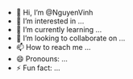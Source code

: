 - 👋 Hi, I’m @NguyenVinh
- 👀 I’m interested in ...
- 🌱 I’m currently learning ...
- 💞️ I’m looking to collaborate on ...
- 📫 How to reach me ...
- 😄 Pronouns: ...
- ⚡ Fun fact: ...

<!---
NguyenTrVinh/NguyenTrVinh is a ✨ special ✨ repository because its `README.md` (this file) appears on your GitHub profile.
You can click the Preview link to take a look at your changes.
--->
